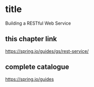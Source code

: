 # title
Building a RESTful Web Service

## this chapter link
https://spring.io/guides/gs/rest-service/

## complete catalogue
https://spring.io/guides